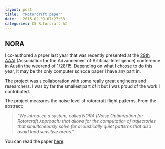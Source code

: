 ```yaml
---
layout: post
title:  "Rotorcraft paper"
date:   2015-02-09 07:27:33
categories: CS Rotorcraft AI
---
```


## NORA

I co-authored a paper last year that was recently presented at the [29th AAAI](http://www.aaai.org/Conferences/AAAI/aaai15.php) (Association for the Advancement
 of Artificial Intelligence) conference in Austin the weekend of 1/28/15.
 Depending on what I choose to do this year, it may be the only computer sciecce paper
I have any part in.

The project was a collaboration with some really great engineers and researchers. I was
by far the smallest part of it but I was proud of the work I contributed.

The project measures the noise level of rotorcraft flight patterns. From the abstract:

> *"We introduce a system, called NORA (Noise
>  Optimization for Rotorcraft Approach) that allows for the computation
>  of trajectories that simultaneously solve for acoustically
>  quiet patterns that also avoid land sensitive areas."*

You can read the paper [here](/assets/WAIT2015-submitted-newm.pdf).
